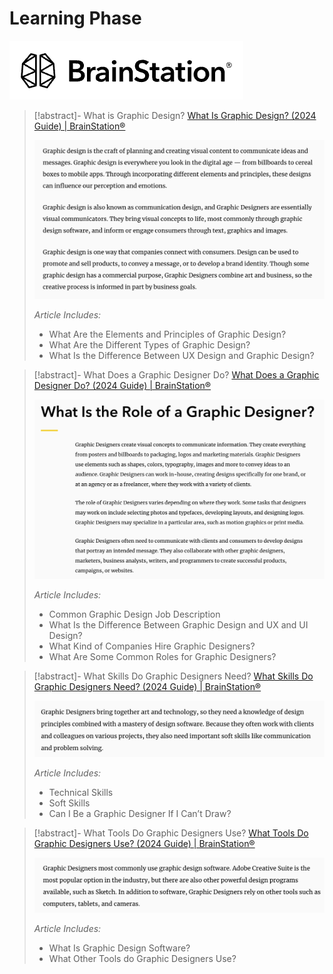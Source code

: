 # Learning Phase


![](../z-Attachments/Screenshot%202024-05-16%20at%204.04.54%20PM%202.png)

> [!abstract]- What is Graphic Design?
> [What Is Graphic Design? (2024 Guide) | BrainStation®](https://brainstation.io/career-guides/what-is-graphic-design)
> 
> ![](../z-Attachments/Screenshot%202024-05-16%20at%204.07.04%20PM.png)
> 
> *Article Includes:*
> - What Are the Elements and Principles of Graphic Design?
> - What Are the Different Types of Graphic Design?
> - What Is the Difference Between UX Design and Graphic Design?

> [!abstract]- What Does a Graphic Designer Do?
> [What Does a Graphic Designer Do? (2024 Guide) | BrainStation®](https://brainstation.io/career-guides/what-does-a-graphic-designer-do)
> 
> ![](../z-Attachments/Screenshot%202024-05-16%20at%204.14.08%20PM.png)
> 
> 
> *Article Includes:*
> - Common Graphic Design Job Description
> - What Is the Difference Between Graphic Design and UX and UI Design?
> - What Kind of Companies Hire Graphic Designers?
> - What Are Some Common Roles for Graphic Designers?

> [!abstract]- What Skills Do Graphic Designers Need?
> [What Skills Do Graphic Designers Need? (2024 Guide) | BrainStation®](https://brainstation.io/career-guides/what-skills-do-graphic-designers-need)
> 
> ![](../z-Attachments/Screenshot%202024-05-16%20at%204.19.08%20PM.png)
> 
> *Article Includes:*
> - Technical Skills
> - Soft Skills
> - Can I Be a Graphic Designer If I Can’t Draw?

> [!abstract]- What Tools Do Graphic Designers Use? 
> [What Tools Do Graphic Designers Use? (2024 Guide) | BrainStation®](https://brainstation.io/career-guides/what-tools-do-graphic-designers-use)
> 
> ![](../z-Attachments/Screenshot%202024-05-16%20at%204.21.06%20PM.png)
> 
> 
> *Article Includes:*
> - What Is Graphic Design Software?
> - What Other Tools do Graphic Designers Use?






